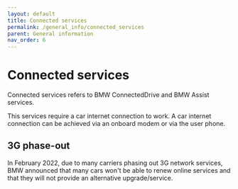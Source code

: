 ```yaml
---
layout: default
title: Connected services
permalink: /general_info/connected_services
parent: General information
nav_order: 6
---
```


# Connected services

Connected services refers to BMW ConnectedDrive and BMW Assist services.

This services require a car internet connection to work.
A car internet connection can be achieved via an onboard modem or via the user phone.

## 3G phase-out

In February 2022, due to many carriers phasing out 3G network services, BMW announced that many cars won't be able to renew online services and that they will not provide an alternative upgrade/service.

